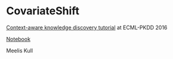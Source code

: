 # CovariateShift

[Context-aware knowledge discovery tutorial](https://github.com/REFRAME/tutorial) at ECML-PKDD 2016

[Notebook](Covariate_shift.ipynb)

Meelis Kull 
